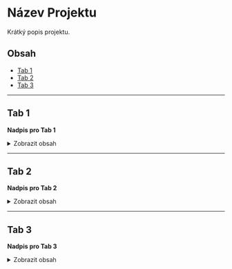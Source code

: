 # Název Projektu

Krátký popis projektu.

## Obsah

- [Tab 1](#tab-1)
- [Tab 2](#tab-2)
- [Tab 3](#tab-3)

---

## Tab 1

**Nadpis pro Tab 1**

<details>
  <summary>Zobrazit obsah</summary>

  Text pro Tab 1.

</details>

---

## Tab 2

**Nadpis pro Tab 2**

<details>
  <summary>Zobrazit obsah</summary>

  Text pro Tab 2.

</details>

---

## Tab 3

**Nadpis pro Tab 3**

<details>
  <summary>Zobrazit obsah</summary>

  Text pro Tab 3.

</details>
